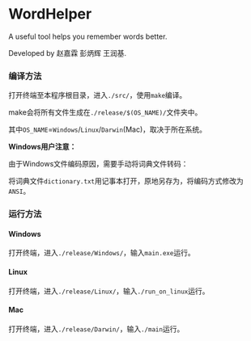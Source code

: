 # WordHelper

A useful tool helps you remember words better.

Developed by 赵嘉霖 彭炳辉 王润基.

### 编译方法

打开终端至本程序根目录，进入`./src/`，使用`make`编译。

make会将所有文件生成在`./release/$(OS_NAME)/`文件夹中。

其中`OS_NAME`=`Windows`/`Linux`/`Darwin`(Mac)，取决于所在系统。

**Windows用户注意：**

由于Windows文件编码原因，需要手动将词典文件转码：

将词典文件`dictionary.txt`用记事本打开，原地另存为，将编码方式修改为`ANSI`。

### 运行方法

#### Windows

打开终端，进入`./release/Windows/`，输入`main.exe`运行。

#### Linux

打开终端，进入`./release/Linux/`，输入`./run_on_linux`运行。

#### Mac

打开终端，进入`./release/Darwin/`，输入`./main`运行。

